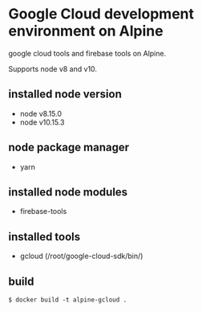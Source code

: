 # Google Cloud development environment on Alpine

google cloud tools and firebase tools on Alpine.

Supports node v8 and v10.

## installed node version
- node v8.15.0
- node v10.15.3

## node package manager
- yarn

## installed node modules
- firebase-tools

## installed tools
- gcloud (/root/google-cloud-sdk/bin/)

## build

```
$ docker build -t alpine-gcloud .
```
